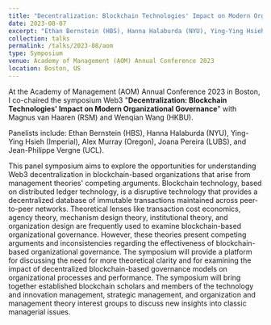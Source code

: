 ```yaml
---
title: "Decentralization: Blockchain Technologies' Impact on Modern Organizational Governance"
date: 2023-08-07
excerpt: "Ethan Bernstein (HBS), Hanna Halaburda (NYU), Ying-Ying Hsieh (Imperial), Alex Murray (Oregon), Joana Pereira (LUBS), and Jean-Philippe Vergne (UCL)"
collection: talks
permalink: /talks/2023-08/aom
type: Symposium
venue: Academy of Management (AOM) Annual Conference 2023
location: Boston, US
---
```


At the Academy of Management (AOM) Annual Conference 2023 in Boston, I co-chaired the symposium Web3 "**Decentralization: Blockchain Technologies' Impact on Modern Organizational Governance**" with Magnus van Haaren (RSM) and Wenqian Wang (HKBU). 

Panelists include: Ethan Bernstein (HBS), Hanna Halaburda (NYU), Ying-Ying Hsieh (Imperial), Alex Murray (Oregon), Joana Pereira (LUBS), and Jean-Philippe Vergne (UCL).

This panel symposium aims to explore the opportunities for understanding Web3 decentralization in blockchain-based organizations that arise from management theories' competing arguments. Blockchain technology, based on distributed ledger technology, is a disruptive technology that provides a decentralized database of immutable transactions maintained across peer-to-peer networks. Theoretical lenses like transaction cost economics, agency theory, mechanism design theory, institutional theory, and organization design are frequently used to examine blockchain-based organizational governance. However, these theories present competing arguments and inconsistencies regarding the effectiveness of blockchain-based organizational governance. The symposium will provide a platform for discussing the need for more theoretical clarity and for examining the impact of decentralized blockchain-based governance models on organizational processes and performance. The symposium will bring together established blockchain scholars and members of the technology and innovation management, strategic management, and organization and management theory interest groups to discuss new insights into classic managerial issues.